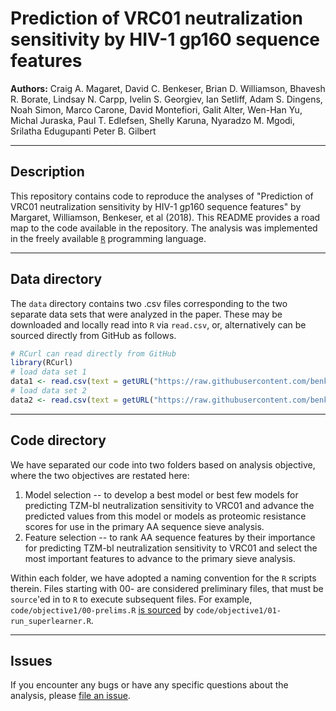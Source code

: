 # Prediction of VRC01 neutralization sensitivity by HIV-1 gp160 sequence features

**Authors:** Craig A. Magaret, David C. Benkeser, Brian D. Williamson, Bhavesh R. Borate, Lindsay N. Carpp, Ivelin S. Georgiev, Ian Setliff, Adam S. Dingens, Noah Simon, Marco Carone, David Montefiori, Galit Alter, Wen-Han Yu, Michal Juraska, Paul T. Edlefsen, Shelly Karuna, Nyaradzo M. Mgodi, Srilatha Edugupanti Peter B. Gilbert 

-----

## Description 

This repository contains code to reproduce the analyses of "Prediction of VRC01 neutralization sensitivity by HIV-1 gp160 sequence features" by Margaret, Williamson, Benkeser, et al (2018). This README provides a road map to the code available in the repository. The analysis was implemented in the freely available [`R`](https://cran.r-project.org/web/checks/check_results_drtmle.html) programming language. 

-----

## Data directory

The `data` directory contains two .csv files corresponding to the two separate data sets that were analyzed in the paper. These may be downloaded and locally read into `R` via `read.csv`, or, alternatively can be sourced directly from GitHub as follows.

```r
# RCurl can read directly from GitHub
library(RCurl)
# load data set 1
data1 <- read.csv(text = getURL("https://raw.githubusercontent.com/benkeser/vrc01/master/data/data1.csv"), header = TRUE)
# load data set 2
data2 <- read.csv(text = getURL("https://raw.githubusercontent.com/benkeser/vrc01/master/data/data2.csv"), header = TRUE)
```

-----

## Code directory

We have separated our code into two folders based on analysis objective, where the two objectives are restated here: 

1. Model selection -- to develop a best model or best few models for predicting TZM-bl neutralization sensitivity to VRC01 and advance the predicted values from this model or models as proteomic resistance scores for use in the primary AA sequence sieve analysis.
2. Feature selection -- to rank AA sequence features by their importance for predicting TZM-bl neutralization sensitivity to VRC01 and select the most important features to advance to the primary sieve analysis.

Within each folder, we have adopted a naming convention for the `R` scripts therein. Files starting with 00- are considered preliminary files, that must be `source`'ed in to `R` to execute subsequent files. For example, `code/objective1/00-prelims.R` [is sourced](https://github.com/benkeser/vrc01/blob/0f46cbb3887d7d2247b7783bb63aee2793c1cec5/code/objective1/01-run_superlearner.R#L24) by `code/objective1/01-run_superlearner.R`. 

-----

## Issues

If you encounter any bugs or have any specific questions about the analysis, please
[file an issue](https://github.com/benkeser/vrc01/issues).

